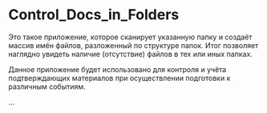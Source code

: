 # Control_Docs_in_Folders

Это такое приложение, которое сканирует указанную папку и создаёт массив имён файлов, разложенный по структуре папок. Итог позволяет наглядно увидеть наличие (отсутствие) файлов в тех или иных папках. 

Данное приложение будет использовано для контроля и учёта подтверждающих материалов при осуществлении подготовки к различным событиям.

...
